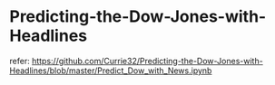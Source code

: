 # Predicting-the-Dow-Jones-with-Headlines

refer: https://github.com/Currie32/Predicting-the-Dow-Jones-with-Headlines/blob/master/Predict_Dow_with_News.ipynb
